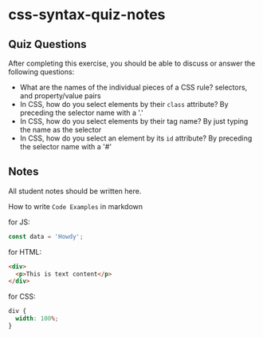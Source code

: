 # css-syntax-quiz-notes

## Quiz Questions

After completing this exercise, you should be able to discuss or answer the following questions:

- What are the names of the individual pieces of a CSS rule?
  selectors, and property/value pairs
- In CSS, how do you select elements by their `class` attribute?
  By preceding the selector name with a '.'
- In CSS, how do you select elements by their tag name?
  By just typing the name as the selector
- In CSS, how do you select an element by its `id` attribute?
  By preceding the selector name with a '#'

## Notes

All student notes should be written here.

How to write `Code Examples` in markdown

for JS:

```javascript
const data = 'Howdy';
```

for HTML:

```html
<div>
  <p>This is text content</p>
</div>
```

for CSS:

```css
div {
  width: 100%;
}
```

